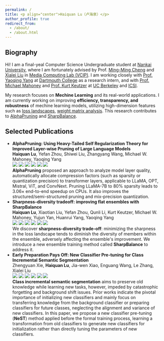 ```yaml
---
permalink: /
title: <p align="center">Haiquan Lu（卢海泉）</p>
author_profile: true
redirect_from: 
  - /about/
  - /about.html
---
```

  
Biography
------
Hi! I am a final-yeal Computer Science Undergraduate student at [Nankai University](https://www.nankai.edu.cn/main.htm), where I am fortunately advised by Prof. [Ming-Ming Cheng](https://mmcheng.net/cmm/comment-page-1/) and [Xialei Liu](https://mmcheng.net/xliu/) in [Media Computing Lab (VCIP)](https://mmcheng.net). I am working closely with [Prof. Yaoqing Yang](https://sites.google.com/site/yangyaoqingcmu/) at [Dartmouth College](https://home.dartmouth.edu) as a research intern, and with [Prof. Michael Mahoney](https://nicholas.carlini.com) and [Prof. Kurt Keutzer](https://people.eecs.berkeley.edu/~keutzer/) at [UC Berkeley](https://www.berkeley.edu) and [ICSI](https://icsi.berkeley.edu).

My research focuses on **Mechine Learning** and its real-world applications. I am currently working on improving **efficiency, transparency, and robustness** of mechine learning models, utilizing high-dimension features such as [loss landscapes](https://sites.google.com/view/hidimlearning23/home?authuser=0), [weight matrix analysis](https://sites.google.com/view/heavy-tails-ml-2023). This research contributes to [AlphaPruning](https://arxiv.org/pdf/2410.10912) and [SharpBalance](https://arxiv.org/pdf/2407.12996).


Selected Publications
------
+ **AlphaPruning: Using Heavy-Tailed Self Regularization Theory for Improved Layer-wise Pruning of Large Language Models** <br/> **Haiquan Lu**, Yefan Zhou, Shiwei Liu, Zhangyang Wang, Michael W. Mahoney, Yaoqing Yang <br/> [![](https://img.shields.io/badge/NeurIPS-2024-e1dd72)](https://openreview.net/forum?id=fHq4x2YXVv&referrer=%5BAuthor%20Console%5D(%2Fgroup%3Fid%3DNeurIPS.cc%2F2024%2FConference%2FAuthors%23your-submissions)) [![](https://img.shields.io/badge/Paper-a8c66c)](https://www.arxiv.org/pdf/2410.10912) [![](https://img.shields.io/badge/Website-097770)](https://neurips.cc/virtual/2024/poster/94217) [![](https://img.shields.io/badge/Poster-1b6535)](https://neurips.cc/media/PosterPDFs/NeurIPS%202024/94217.png?t=1733538065.8645315) [![](https://img.shields.io/badge/Slides-f47a60)](https://docs.google.com/presentation/d/1LZlIC7l2Ysod0SVQb9xi0PU0FZC23sBQBzULLXIFo7U/edit?usp=sharing) [![](https://img.shields.io/badge/Code-4d5198)](https://github.com/haiquanlu/AlphaPruning) <br/> **AlphaPruning** proposed an approach to analyze model layer quality, automatically allocate compression factors (such as sparsity or quantization precision) to transformer layers, applicable to LLaMA, OPT, Mistral, ViT, and ConvNext. Pruning LLaMA-7B to 80% sparsity leads to 3.06× end-to-end speedup on CPUs. It
also improves the structured/semi-structured pruning and mix-precision quantization.
+ **Sharpness-diversity tradeoff: improving flat ensembles with SharpBalance** <br/> **Haiquan Lu**, Xiaotian Liu, Yefan Zhou, Qunli Li, Kurt Keutzer, Michael W. Mahoney, Yujun Yan, Huanrui Yang, Yaoqing Yang <br/> [![](https://img.shields.io/badge/NeurIPS-2024-e1dd72)](https://openreview.net/forum?id=wJaCsnT9UE&referrer=%5BAuthor%20Console%5D(%2Fgroup%3Fid%3DNeurIPS.cc%2F2024%2FConference%2FAuthors%23your-submissions)) [![](https://img.shields.io/badge/Paper-a8c66c)](https://arxiv.org/pdf/2407.12996) [![](https://img.shields.io/badge/Website-097770)](https://neurips.cc/virtual/2024/poster/93160) [![](https://img.shields.io/badge/Poster-1b6535)](https://neurips.cc/media/PosterPDFs/NeurIPS%202024/93160.png?t=1733545349.459817) [![](https://img.shields.io/badge/Slides-f47a60)](https://docs.google.com/presentation/d/1o2clZCjMDsPlr3bIy14wSojsx0lMR71OpLNk5yhWIc8/edit?usp=sharing) [![](https://img.shields.io/badge/Code-4d5198)](https://github.com/haiquanlu/SharpBalance) <br/> We discover **sharpness-diversity trade-off**: minimizing the sharpness in the loss landscape tends to diminish the diversity of members within the ensemble, adversely affecting the ensemble's improvement. We introduce a new ensemble training method called **SharpBalance** to address it.
+ **Early Preparation Pays Off: New Classifier Pre-tuning for Class Incremental Semantic Segmentation** <br/> Zhengyuan Xie, **Haiquan Lu**, Jia-wen Xiao, Enguang Wang, Le Zhang, Xialei Liu <br/> [![](https://img.shields.io/badge/ECCV-2024-e1dd72)](https://www.ecva.net/papers/eccv_2024/papers_ECCV/papers/03745.pdf) [![](https://img.shields.io/badge/Paper-a8c66c)](https://arxiv.org/pdf/2407.14142) [![](https://img.shields.io/badge/Website-097770)](https://eccv.ecva.net/virtual/2024/poster/414) [![](https://img.shields.io/badge/Poster-1b6535)](https://neurips.cc/media/PosterPDFs/NeurIPS%202024/93160.png?t=1733545349.459817) [![](https://img.shields.io/badge/Vedio-f47a60)](https://youtu.be/-KH5ZiOyKrI) [![](https://img.shields.io/badge/Code-4d5198)](https://github.com/zhengyuan-xie/ECCV24_NeST) <br/> **Class incremental semantic segmentation** aims to preserve old knowledge while learning new tasks, however, impeded by catastrophic forgetting and background shift issues. Prior works indicate the pivotal importance of initializing new classifiers and mainly focus on transferring knowledge from the background classifier or preparing classifiers for future classes, neglecting the alignment and variance of new classifiers. In this paper, we propose a new classifier pre-tuning (**NeST**) method applied before the formal training process, learning a transformation from old classifiers to generate new classifiers for initialization rather than directly tuning the parameters of new classifiers.

<div style="height: 100px;"></div>

<script type="text/javascript" id="clstr_globe" src="//clustrmaps.com/globe.js?d=RDdNMEkPYOvHnn4Mr-0kAnakB8Z_o6113sJcvEWqA_4"></script>
